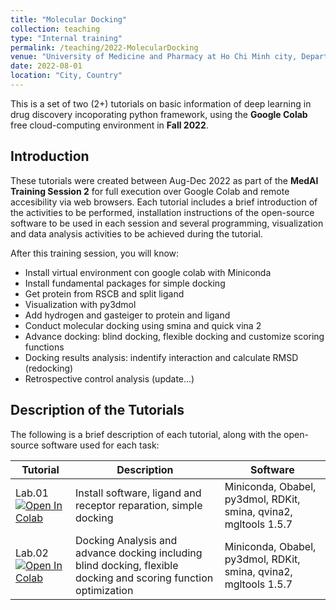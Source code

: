 ```yaml
---
title: "Molecular Docking"
collection: teaching
type: "Internal training"
permalink: /teaching/2022-MolecularDocking
venue: "University of Medicine and Pharmacy at Ho Chi Minh city, Department of Organic Chemistry"
date: 2022-08-01
location: "City, Country"
---
```


This is a set of two (2+) tutorials on basic information of deep learning in drug discovery incoporating python framework, using the **Google Colab** free cloud-computing environment in **Fall 2022**.



## Introduction

These tutorials were created between Aug-Dec 2022 as part of the **MedAI Training Session 2** for full execution over Google Colab and remote accesibility via web browsers.
Each tutorial includes a brief introduction of the activities to be performed, installation instructions of the open-source software to be used in each session and several programming, visualization and data analysis activities to be achieved during the tutorial. 

After this training session, you will know:
- Install virtual environment con google colab with Miniconda
- Install fundamental packages for simple docking
- Get protein from RSCB and split ligand
- Visualization with py3dmol
- Add hydrogen and gasteiger to protein and ligand
- Conduct molecular docking using smina and quick vina 2
- Advance docking: blind docking, flexible docking and customize scoring functions
- Docking results analysis: indentify interaction and calculate RMSD (redocking)
- Retrospective control analysis (update...)

## Description of the Tutorials

The following is a brief description of each tutorial, along with the open-source software used for each task:

| Tutorial | Description                           | Software                                                        |
|--------|-------------------------------------------------------------------------------------|-------------------------------------------------------------------------------------------------------------|
| Lab.01 [![Open In Colab](https://colab.research.google.com/assets/colab-badge.svg)](https://colab.research.google.com/github/TieuLongPhan/TieuLongPhan.github.io/blob/master/_teaching/Material/Cheminformatics/lab01-RDKIT_tutorial.ipynb) | Install software, ligand and receptor reparation, simple docking                         |    Miniconda, Obabel, py3dmol, RDKit, smina, qvina2, mgltools 1.5.7                                                                                                      |
| Lab.02 [![Open In Colab](https://colab.research.google.com/assets/colab-badge.svg)](https://colab.research.google.com/github/TieuLongPhan/TieuLongPhan.github.io/blob/master/_teaching/Material/Cheminformatics/lab01-RDKIT_tutorial.ipynb) | Docking Analysis and advance docking including blind docking, flexible docking and scoring function optimization                         |    Miniconda, Obabel, py3dmol, RDKit, smina, qvina2, mgltools 1.5.7                                                                                                      |


